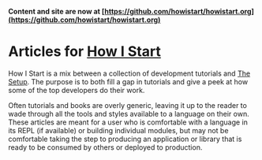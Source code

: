 
**Content and site are now at [https://github.com/howistart/howistart.org](https://github.com/howistart/howistart.org)**

# Articles for [How I Start](http://howistart.org/)

How I Start is a mix between a collection of development tutorials and [The Setup](http://usesthis.com/). The purpose is to both fill a gap in tutorials and give a peek at how some of the top developers do their work.

Often tutorials and books are overly generic, leaving it up to the reader to wade through all the tools and styles available to a language on their own. These articles are meant for a user who is comfortable with a language in its REPL (if available) or building individual modules, but may not be comfortable taking the step to producing an application or library that is ready to be consumed by others or deployed to production.
